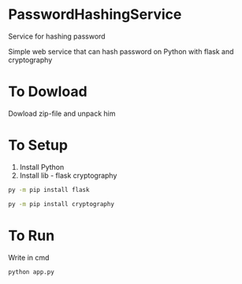 # PasswordHashingService

Service for hashing password

Simple web service that can hash password on Python with flask and cryptography

# To Dowload

Dowload zip-file and unpack him

# To Setup

1. Install Python
2. Install lib - flask cryptography

```bash
py -m pip install flask

py -m pip install cryptography
```

# To Run

Write in cmd

```bash
python app.py
```
